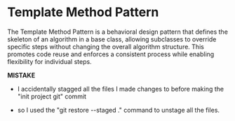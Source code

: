 # Template Method Pattern

The Template Method Pattern is a behavioral design pattern that defines the skeleton of an algorithm in a base class, allowing subclasses to override specific steps without changing the overall algorithm structure. This promotes code reuse and enforces a consistent process while enabling flexibility for individual steps.

**MISTAKE**

- I accidentally stagged all the files I made changes to before making the "init project git" commit

- so I used the "git restore --staged ." command to unstage all the files.
